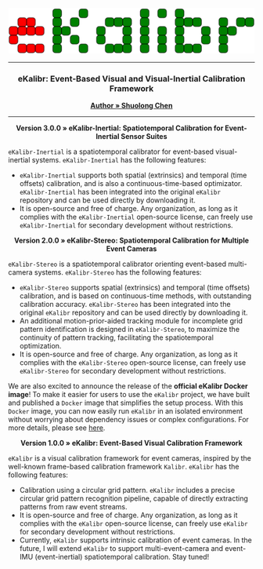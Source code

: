 <div style="text-align: center;">
    <img src="../img/logo.svg" style="width: 100vw; height: auto;">
</div>

---

<h3 align="center">eKalibr: Event-Based Visual and Visual-Inertial Calibration Framework</h3>
<p align="center">
    <a href="https://github.com/Unsigned-Long"><strong>Author » Shuolong Chen</strong></a>
</p>


---



<p align="center">
    <a><strong>Version 3.0.0 » eKalibr-Inertial: Spatiotemporal Calibration for Event-Inertial Sensor Suites</strong></a>
</p>

`eKalibr-Inertial` is a spatiotemporal calibrator for event-based visual-inertial systems. `eKalibr-Inertial` has the following features:

+ `eKalibr-Inertial` supports both spatial (extrinsics) and temporal (time offsets) calibration, and is also a continuous-time-based optimizator. `eKalibr-Inertial` has been integrated into the original `eKalibr` repository and can be used directly by downloading it.
+ It is open-source and free of charge. Any organization, as long as it complies with the `eKalibr-Inertial` open-source license, can freely use `eKalibr-Inertial` for secondary development without restrictions.



<p align="center">
    <a><strong>Version 2.0.0 » eKalibr-Stereo: Spatiotemporal Calibration for Multiple Event Cameras</strong></a>
</p>

`eKalibr-Stereo` is a spatiotemporal calibrator orienting event-based multi-camera systems. `eKalibr-Stereo` has the following features:

+ `eKalibr-Stereo`  supports spatial (extrinsics) and temporal (time offsets) calibration, and is based on continuous-time methods, with outstanding calibration accuracy. `eKalibr-Stereo` has been integrated into the original `eKalibr` repository and can be used directly by downloading it.
+ An additional motion-prior-aided tracking module for incomplete grid pattern identification is designed in `eKalibr-Stereo`, to maximize the continuity of pattern tracking, facilitating the spatiotemporal optimization.
+ It is open-source and free of charge. Any organization, as long as it complies with the `eKalibr-Stereo` open-source license, can freely use `eKalibr-Stereo` for secondary development without restrictions.

We are also excited to announce the release of the **official eKalibr Docker image**! To make it easier for users to use the `eKalibr` project, we have built and published a `Docker` image that simplifies the setup process. With this `Docker` image, you can now easily run `eKalibr` in an isolated environment without worrying about dependency issues or complex configurations. For more details, please see [here](./build_ekalibr_docker.md).





<p align="center">
    <a><strong>Version 1.0.0 » eKalibr: Event-Based Visual Calibration Framework</strong></a>
</p>


`eKalibr` is a visual calibration framework for event cameras, inspired by the well-known frame-based calibration framework `Kalibr`. `eKalibr` has the following features:

+ Calibration using a circular grid pattern. `eKalibr` includes a precise circular grid pattern recognition pipeline, capable of directly extracting patterns from raw event streams.
+ It is open-source and free of charge. Any organization, as long as it complies with the `eKalibr` open-source license, can freely use `eKalibr` for secondary development without restrictions.
+ Currently, `eKalibr` supports intrinsic calibration of event cameras. In the future, I will extend `eKalibr` to support multi-event-camera and event-IMU (event-inertial) spatiotemporal calibration. Stay tuned!
